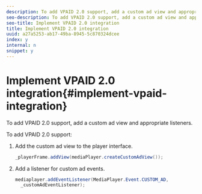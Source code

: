 ```yaml
---
description: To add VPAID 2.0 support, add a custom ad view and appropriate listeners.
seo-description: To add VPAID 2.0 support, add a custom ad view and appropriate listeners.
seo-title: Implement VPAID 2.0 integration
title: Implement VPAID 2.0 integration
uuid: a27a5253-ab17-49ba-8945-5c870324dcee
index: y
internal: n
snippet: y
---
```


# Implement VPAID 2.0 integration{#implement-vpaid-integration}

To add VPAID 2.0 support, add a custom ad view and appropriate listeners.

To add VPAID 2.0 support: 

1. Add the custom ad view to the player interface.

   ```java
   _playerFrame.addView(mediaPlayer.createCustomAdView());
   ```

1. Add a listener for custom ad events.

   ```java
   mediaplayer.addEventListener(MediaPlayer.Event.CUSTOM_AD,  
     _customAdEventListener);
   ```

